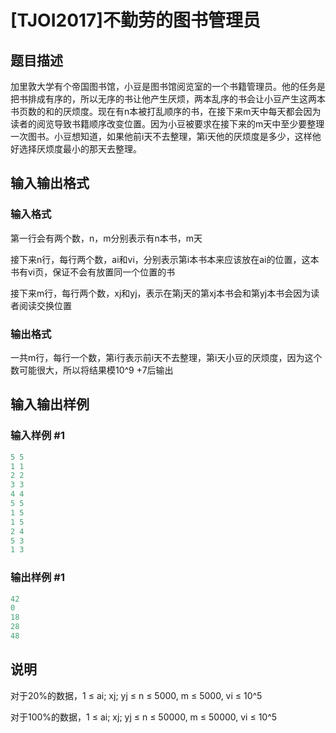 # [TJOI2017]不勤劳的图书管理员

## 题目描述

加里敦大学有个帝国图书馆，小豆是图书馆阅览室的一个书籍管理员。他的任务是把书排成有序的，所以无序的书让他产生厌烦，两本乱序的书会让小豆产生这两本书页数的和的厌烦度。现在有n本被打乱顺序的书，在接下来m天中每天都会因为读者的阅览导致书籍顺序改变位置。因为小豆被要求在接下来的m天中至少要整理一次图书。小豆想知道，如果他前i天不去整理，第i天他的厌烦度是多少，这样他好选择厌烦度最小的那天去整理。

## 输入输出格式

### 输入格式

第一行会有两个数，n，m分别表示有n本书，m天

接下来n行，每行两个数，ai和vi，分别表示第i本书本来应该放在ai的位置，这本书有vi页，保证不会有放置同一个位置的书

接下来m行，每行两个数，xj和yj，表示在第j天的第xj本书会和第yj本书会因为读者阅读交换位置

### 输出格式

一共m行，每行一个数，第i行表示前i天不去整理，第i天小豆的厌烦度，因为这个数可能很大，所以将结果模10^9 +7后输出

## 输入输出样例

### 输入样例 #1

```cpp
5 5
1 1
2 2
3 3
4 4
5 5
1 5
1 5
2 4
5 3
1 3
```


### 输出样例 #1

```cpp
42
0
18
28
48
```


## 说明

对于20%的数据，1 ≤ ai; xj; yj ≤ n ≤ 5000, m ≤ 5000, vi ≤ 10^5

对于100%的数据，1 ≤ ai; xj; yj ≤ n ≤ 50000, m ≤ 50000, vi ≤ 10^5

